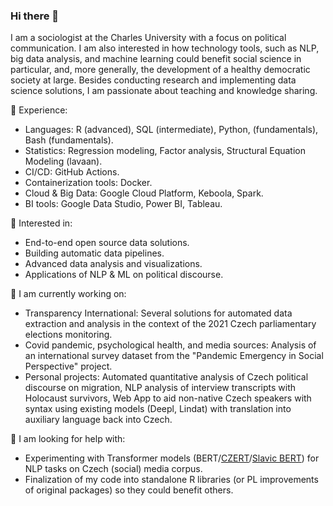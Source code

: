 ### Hi there 👋

I am a sociologist at the Charles University with a focus on political communication. I am also interested in how technology tools, such as NLP, big data analysis, and machine learning could benefit social science in particular, and, more generally, the development of a healthy democratic society at large. Besides conducting research and implementing data science solutions, I am passionate about teaching and knowledge sharing.

🔭 Experience:
- Languages: R (advanced), SQL (intermediate), Python, (fundamentals), Bash (fundamentals).
- Statistics: Regression modeling, Factor analysis, Structural Equation Modeling (lavaan).
- CI/CD: GitHub Actions.
- Containerization tools: Docker.
- Cloud & Big Data: Google Cloud Platform, Keboola, Spark.
- BI tools: Google Data Studio, Power BI, Tableau. 

🌱 Interested in:
- End-to-end open source data solutions.
- Building automatic data pipelines.
- Advanced data analysis and visualizations.
- Applications of NLP & ML on political discourse. 

👯 I am currently working on:
- Transparency International: Several solutions for automated data extraction and analysis in the context of the 2021 Czech parliamentary elections monitoring.
- Covid pandemic, psychological health, and media sources: Analysis of an international survey dataset from the "Pandemic Emergency in Social Perspective" project.
- Personal projects: Automated quantitative analysis of Czech political discourse on migration, NLP analysis of interview transcripts with Holocaust survivors, Web App to aid non-native Czech speakers with syntax using existing models (Deepl, Lindat) with translation into auxiliary language back into Czech.

🤔 I am looking for help with:
- Experimenting with Transformer models (BERT/[CZERT](https://github.com/kiv-air/Czert)/[Slavic BERT](https://github.com/deepmipt/Slavic-BERT-NER)) for NLP tasks on Czech (social) media corpus. 
- Finalization of my code into standalone R libraries (or PL improvements of original packages) so they could benefit others.

<!--
**opop999/opop999** is a ✨ _special_ ✨ repository because its `README.md` (this file) appears on your GitHub profile.

Here are some ideas to get you started:

- 🔭 I’m currently working on ...
- 🌱 I’m currently learning ...
- 👯 I’m looking to collaborate on ...
- 🤔 I’m looking for help with ...
- 💬 Ask me about ...
- 📫 How to reach me: ...
- 😄 Pronouns: ...
- ⚡ Fun fact: ...
-->

